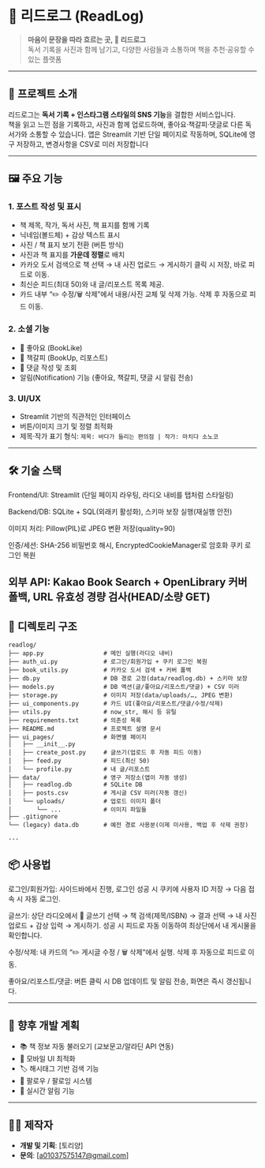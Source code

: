 # 📙 리드로그 (ReadLog)

> **마음이 문장을 따라 흐르는 곳, 📙 리드로그**  
> 독서 기록을 사진과 함께 남기고, 다양한 사람들과 소통하며 책을 추천·공유할 수 있는 플랫폼

---

## 📌 프로젝트 소개
리드로그는 **독서 기록 + 인스타그램 스타일의 SNS 기능**을 결합한 서비스입니다.  
책을 읽고 느낀 점을 기록하고, 사진과 함께 업로드하며, 좋아요·책갈피·댓글로 다른 독서가와 소통할 수 있습니다.
앱은 Streamlit 기반 단일 페이지로 작동하며, SQLite에 영구 저장하고, 변경사항을 CSV로 미러 저장합니다

---

## 🖼 주요 기능

### 1. **포스트 작성 및 표시**
- 책 제목, 작가, 독서 사진, 책 표지를 함께 기록
- 닉네임(볼드체) + 감상 텍스트 표시
- 사진 / 책 표지 보기 전환 (버튼 방식)
- 사진과 책 표지를 **가운데 정렬**로 배치
- 카카오 도서 검색으로 책 선택 → 내 사진 업로드 → 게시하기 클릭 시 저장, 바로 피드로 이동.
- 최신순 피드(최대 50)와 내 글/리포스트 목록 제공.
- 카드 내부 “✏️ 수정/🗑️ 삭제”에서 내용/사진 교체 및 삭제 가능. 삭제 후 자동으로 피드 이동.

### 2. **소셜 기능**
- 📖 좋아요 (BookLike)
- 📢 책갈피 (BookUp, 리포스트)
- 💬 댓글 작성 및 조회
- 알림(Notification) 기능 (좋아요, 책갈피, 댓글 시 알림 전송)

### 3. **UI/UX**
- Streamlit 기반의 직관적인 인터페이스
- 버튼/이미지 크기 및 정렬 최적화
- 제목·작가 표기 형식: `제목: 바다가 들리는 편의점 | 작가: 마치다 소노코`

---

## 🛠 기술 스택

Frontend/UI: Streamlit (단일 페이지 라우팅, 라디오 내비를 탭처럼 스타일링)

Backend/DB: SQLite + SQL(외래키 활성화), 스키마 보장 실행(재실행 안전)

이미지 처리: Pillow(PIL)로 JPEG 변환 저장(quality=90)

인증/세션: SHA-256 비밀번호 해시, EncryptedCookieManager로 암호화 쿠키 로그인 복원

외부 API: Kakao Book Search + OpenLibrary 커버 폴백, URL 유효성 경량 검사(HEAD/소량 GET)
---

## 📂 디렉토리 구조
```
readlog/
├── app.py                 # 메인 실행(라디오 내비)
├── auth_ui.py             # 로그인/회원가입 + 쿠키 로그인 복원
├── book_utils.py          # 카카오 도서 검색 + 커버 폴백
├── db.py                  # DB 경로 고정(data/readlog.db) + 스키마 보장
├── models.py              # DB 액션(글/좋아요/리포스트/댓글) + CSV 미러
├── storage.py             # 이미지 저장(data/uploads/…, JPEG 변환)
├── ui_components.py       # 카드 UI(좋아요/리포스트/댓글/수정/삭제)
├── utils.py               # now_str, 해시 등 유틸
├── requirements.txt       # 의존성 목록
├── README.md              # 프로젝트 설명 문서
├── ui_pages/              # 화면별 페이지
│   ├── __init__.py
│   ├── create_post.py     # 글쓰기(업로드 후 자동 피드 이동)
│   ├── feed.py            # 피드(최신 50)
│   └── profile.py         # 내 글/리포스트
├── data/                  # 영구 저장소(앱이 자동 생성)
│   ├── readlog.db         # SQLite DB
│   ├── posts.csv          # 게시글 CSV 미러(자동 갱신)
│   └── uploads/           # 업로드 이미지 폴더
│       └── ...            # 이미지 파일들
├── .gitignore
└── (legacy) data.db       # 예전 경로 사용분(이제 미사용, 백업 후 삭제 권장)

---
```

## 📦 사용법

로그인/회원가입: 사이드바에서 진행, 로그인 성공 시 쿠키에 사용자 ID 저장 → 다음 접속 시 자동 로그인.

글쓰기: 상단 라디오에서 📝 글쓰기 선택 → 책 검색(제목/ISBN) → 결과 선택 → 내 사진 업로드 + 감상 입력 → 게시하기. 성공 시 피드로 자동 이동하여 최상단에서 내 게시물을 확인합니다.

수정/삭제: 내 카드의 “✏️ 게시글 수정 / 🗑️ 삭제”에서 실행. 삭제 후 자동으로 피드로 이동.

좋아요/리포스트/댓글: 버튼 클릭 시 DB 업데이트 및 알림 전송, 화면은 즉시 갱신됩니다.

---

## 🚀 향후 개발 계획
- 📚 책 정보 자동 불러오기 (교보문고/알라딘 API 연동)
- 📱 모바일 UI 최적화
- 🏷 해시태그 기반 검색 기능
- 👥 팔로우 / 팔로잉 시스템
- 🔔 실시간 알림 기능

---

## 👨‍💻 제작자
- **개발 및 기획**: [토리양]
- **문의**: [a01037575147@gmail.com]
